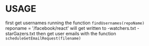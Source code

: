# USAGE
first get usernames running the function `findUsernames(repoName)` reponame = '/facebook/react' 
                    will get written to 
                        -watchers.txt
                        -starGazers.txt
then  get user emails with the function `scheduleGetEmailRequest(filename)`